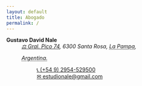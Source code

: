 ```yaml
---  
layout: default
title: Abogado
permalink: /
---  
```


<dl class="vcard">
<dt class="fn n org"><strong>Gustavo David Nale</strong></dt>
<dd><address class="adr">
<span class="street-address"><a href="https://goo.gl/maps/hynDNxgQxEcvqeXe8">⚖ Gral. Pico 74</a></span>, 
<span class="postal-code">6300</span> 
<span class="locality">Santa Rosa</span>, 
<abbr class="region" title="La Pampa">La Pampa</abbr>, 

<abbr class="country-name" title="Argentina">Argentina.</abbr></address>
<dl>
<dt class="tel type" title="mobile"></dt><dd class="tel value"><a href="tel:+5492954529500">📞 (+54 9) 2954-529500</a></dd>
<dt class="email type" title="email"></dt><dd class="email"><a href="mailto:estudionale@gmail.com">✉ estudionale@gmail.com</a></dd>
<dt></dt>
<dd class="geo">
<div class="geo">
<div class="latitude" title="-36.6174752256399"><abbr title="South"></abbr></div>
<div class="longitude" title="-64.29387766455498"><abbr title="West"></abbr></div>
</div>
</dd>
</dl>
</dd>
</dl>

